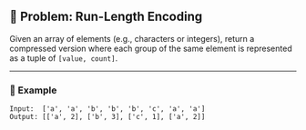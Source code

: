 ## 🔹 Problem: Run-Length Encoding

Given an array of elements (e.g., characters or integers), return a compressed version where each group of the same element is represented as a tuple of `[value, count]`.

---

### 🧪 Example

```shell
Input:  ['a', 'a', 'b', 'b', 'b', 'c', 'a', 'a']
Output: [['a', 2], ['b', 3], ['c', 1], ['a', 2]]
```
